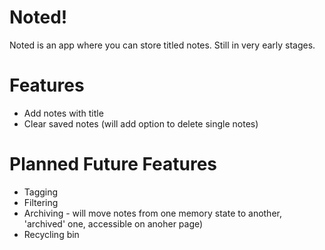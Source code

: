# Noted!
Noted is an app where you can store titled notes. Still in very early stages.
# Features
  - Add notes with title
  - Clear saved notes (will add option to delete single notes)
# Planned Future Features
  - Tagging
  - Filtering
  - Archiving - will move notes from one memory state to another, 'archived' one, accessible on anoher page)
  - Recycling bin
